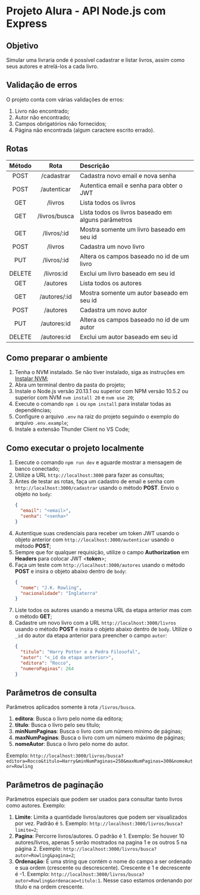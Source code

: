 # Projeto Alura - API Node.js com Express

## Objetivo

Simular uma livraria onde é possível cadastrar e listar livros, assim como seus autores e atrelá-los a cada livro.

## Validação de erros

O projeto conta com várias validações de erros:

1. Livro não encontrado;
1. Autor não encontrado;
1. Campos obrigatórios não fornecidos;
1. Página não encontrada (algum caractere escrito errado).

## Rotas

| Método |     Rota      | Descrição                                          |
| :----: | :-----------: | :------------------------------------------------- |
|  POST  |  /cadastrar   | Cadastra novo email e nova senha                   |
|  POST  |  /autenticar  | Autentica email e senha para obter o JWT           |
|  GET   |    /livros    | Lista todos os livros                              |
|  GET   | /livros/busca | Lista todos os livros baseado em alguns parâmetros |
|  GET   |  /livros/:id  | Mostra somente um livro baseado em seu id          |
|  POST  |    /livros    | Cadastra um novo livro                             |
|  PUT   |  /livros/:id  | Altera os campos baseado no id de um livro         |
| DELETE |  /livros:id   | Exclui um livro baseado em seu id                  |
|  GET   |   /autores    | Lista todos os autores                             |
|  GET   | /autores/:id  | Mostra somente um autor baseado em seu id          |
|  POST  |   /autores    | Cadastra um novo autor                             |
|  PUT   |  /autores:id  | Altera os campos baseado no id de um autor         |
| DELETE |  /autores:id  | Exclui um autor baseado em seu id                  |

## Como preparar o ambiente

1. Tenha o NVM instalado. Se não tiver instalado, siga as instruções em [Instalar NVM](https://github.com/nvm-sh/nvm?tab=readme-ov-file#installing-and-updating);
1. Abra um terminal dentro da pasta do projeto;
1. Instale o Node.js versão 20.13.1 ou superior com NPM versão 10.5.2 ou superior com NVM `nvm install 20` e `nvm use 20`;
1. Execute o comando `npm i` ou `npm install` para instalar todas as dependências;
1. Configure o arquivo `.env` na raiz do projeto seguindo o exemplo do arquivo `.env.example`;
1. Instale a extensão Thunder Client no VS Code;

## Como executar o projeto localmente

1. Execute o comando `npm run dev` e aguarde mostrar a mensagem de banco conectado;
1. Utilize a URL `http://localhost:3000` para fazer as consultas;
1. Antes de testar as rotas, faça um cadastro de email e senha com `http://localhost:3000/cadastrar` usando o método **POST**. Envio o objeto no `body`:
   ```json
   {
     "email": "<email>",
     "senha": "<senha>"
   }
   ```
1. Autentique suas credenciais para receber um token JWT usando o objeto anterior com `http://localhost:3000/autenticar` usando o método **POST**;
1. Sempre que for qualquer requisição, utilize o campo **Authorization** em **Headers** para colocar JWT <**token**>;
1. Faça um teste com `http://localhost:3000/autores` usando o método **POST** e insira o objeto abaixo dentro de `body`:
   ```json
   {
     "nome": "J.K. Rowling",
     "nacionalidade": "Inglaterra"
   }
   ```
1. Liste todos os autores usando a mesma URL da etapa anterior mas com o método **GET**;
1. Cadastre um novo livro com a URL `http://localhost:3000/livros` usando o método **POST** e insira o objeto abaixo dentro de `body`. Utilize o `_id` do autor da etapa anterior para preencher o campo `autor`:
   ```json
   {
     "titulo": "Harry Potter e a Pedra Filosofal",
     "autor": "<_id da etapa anterior>",
     "editora": "Rocco",
     "numeroPaginas": 264
   }
   ```

## Parâmetros de consulta

Parâmetros aplicados somente à rota `/livros/busca`.

1. **editora**: Busca o livro pelo nome da editora;
1. **titulo**: Busca o livro pelo seu título;
1. **minNumPaginas**: Busca o livro com um número mínimo de páginas;
1. **maxNumPaginas**: Busca o livro com um número máximo de páginas;
1. **nomeAutor**: Busca o livro pelo nome do autor.

Exemplo: `http://localhost:3000/livros/busca?editora=Rocco&titulo=Harry&minNumPaginas=250&maxNumPaginas=300&nomeAutor=Rowling`

## Parâmetros de paginação

Parâmetros especiais que podem ser usados para consultar tanto livros como autores. Exemplo:

1. **Limite**: Limita a quantidade livros/autores que podem ser visualizados por vez. Padrão é `5`. Exemplo: `http://localhost:3000/livros/busca?limite=2`;
1. **Pagina**: Percorre livros/autores. O padrão é 1. Exemplo: Se houver 10 autores/livros, apenas 5 serão mostrados na pagina 1 e os outros 5 na página 2. Exemplo: `http://localhost:3000/livros/busca?autor=Rowling&pagina=2`;
1. **Ordenação**: É uma string que contém o nome do campo a ser ordenado e sua ordem (crescente ou descrescente). Crescente é 1 e decrescente é -1. Exemplo: `http://localhost:3000/livros/busca?autor=Rowling&ordenacao=titulo:1`. Nesse caso estamos ordenando por título e na ordem crescente.
